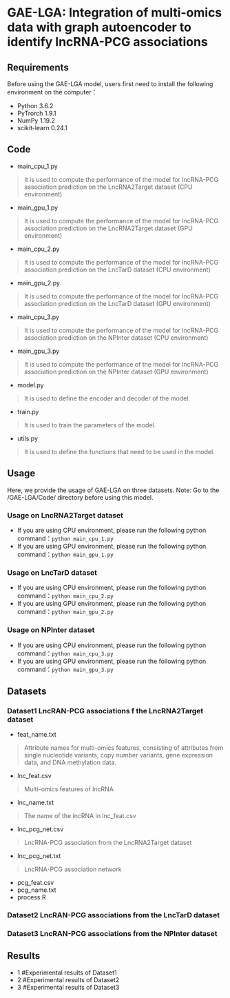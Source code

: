 # GAE-LGA: Integration of multi-omics data with graph autoencoder to identify lncRNA-PCG associations

## Requirements
Before using the GAE-LGA model, users first need to install the following environment on the computer：
  * Python 3.6.2
  * PyTrorch 1.9.1
  * NumPy 1.19.2
  * scikit-learn 0.24.1

## Code
  * main_cpu_1.py
  >It is used to compute the performance of the model for lncRNA-PCG association prediction on the LncRNA2Target dataset (CPU environment)
  * main_gpu_1.py
  >It is used to compute the performance of the model for lncRNA-PCG association prediction on the LncRNA2Target dataset (GPU environment)
  * main_cpu_2.py
  >It is used to compute the performance of the model for lncRNA-PCG association prediction on the LncTarD dataset (CPU environment)
  * main_gpu_2.py
  >It is used to compute the performance of the model for lncRNA-PCG association prediction on the LncTarD dataset (GPU environment)
  * main_cpu_3.py
  >It is used to compute the performance of the model for lncRNA-PCG association prediction on the NPInter dataset (CPU environment)
  * main_gpu_3.py
  >It is used to compute the performance of the model for lncRNA-PCG association prediction on the NPInter dataset (GPU environment)
  * model.py
  >It is used to define the encoder and decoder of the model.
  * train.py
  >It is used to train the parameters of the model.
  * utils.py
  >It is used to define the functions that need to be used in the model.

## Usage
Here, we provide the usage of GAE-LGA on three datasets. Note: Go to the /GAE-LGA/Code/ directory before using this model.
### Usage on LncRNA2Target dataset
  * If you are using CPU environment, please run the following python command：```python main_cpu_1.py```
  * If you are using GPU environment, please run the following python command：```python main_gpu_1.py```
### Usage on LncTarD dataset
  * If you are using CPU environment, please run the following python command：```python main_cpu_2.py```
  * If you are using GPU environment, please run the following python command：```python main_gpu_2.py```
### Usage on NPInter dataset
  * If you are using CPU environment, please run the following python command：```python main_cpu_3.py```
  * If you are using GPU environment, please run the following python command：```python main_gpu_3.py```

## Datasets
### Dataset1 LncRAN-PCG associations f the LncRNA2Target dataset
  * feat_name.txt   
  >Attribute names for multi-omics features, consisting of attributes from single nucleotide variants, copy number variants, gene expression data, and DNA methylation data.
  * lnc_feat.csv
  >Multi-omics features of lncRNA
  * lnc_name.txt
  >The name of the lncRNA in lnc_feat.csv 
  * lnc_pcg_net.csv
  >LncRNA-PCG association from the LncRNA2Target dataset
  * lnc_pcg_net.txt
  >LncRNA-PCG association network
  * pcg_feat.csv
  * pcg_name.txt
  * process.R
### Dataset2 LncRAN-PCG associations from the LncTarD dataset
### Dataset3 LncRAN-PCG associations from the NPInter dataset

## Results
 * 1    #Experimental results of Dataset1
 * 2    #Experimental results of Dataset2
 * 3    #Experimental results of Dataset3



